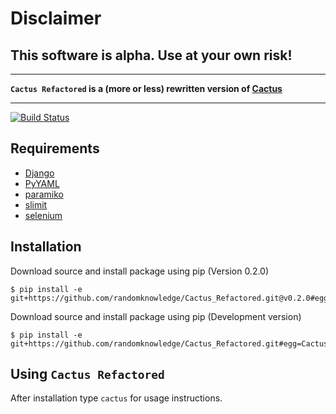 # Disclaimer

## This software is alpha. Use at your own risk!

____

**`Cactus Refactored` is a (more or less) rewritten version of [Cactus](https://github.com/koenbok/)**

____
[![Build Status](https://travis-ci.org/randomknowledge/Cactus_Refactored.png?branch=master)](https://travis-ci.org/randomknowledge/Cactus_Refactored)

## Requirements
* [Django](https://www.djangoproject.com/)
* [PyYAML](http://pyyaml.org/)
* [paramiko](http://www.lag.net/paramiko/)
* [slimit](http://slimit.readthedocs.org/en/latest/)
* [selenium](http://pypi.python.org/pypi/selenium)

## Installation

Download source and install package using pip (Version 0.2.0)

```console
$ pip install -e git+https://github.com/randomknowledge/Cactus_Refactored.git@v0.2.0#egg=Cactus
```

Download source and install package using pip (Development version)

```console
$ pip install -e git+https://github.com/randomknowledge/Cactus_Refactored.git#egg=Cactus
```


## Using `Cactus Refactored`
After installation type `cactus` for usage instructions.